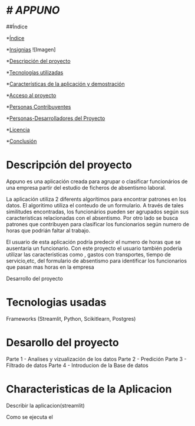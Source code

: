 

# <em> # APPUNO</em>

##Índice

*[Índice](#índice)


*[Insignias](#insignias)
![Imagen]

*[Descripción del proyecto](#descripción-del-proyecto)

*[Tecnologías utilizadas](#tecnologías-utilizadas)

*[Características de la aplicación y demostración](#Características-de-la-aplicación-y-demostración)

*[Acceso al proyecto](#acceso-proyecto)

*[Personas Contribuyentes](#personas-contribuyentes)

*[Personas-Desarrolladores del Proyecto](#personas-desarrolladores)

*[Licencia](#licencia)

*[Conclusión](#conclusión)


# Descripción del proyecto

Appuno es una aplicación creada para agrupar o clasificar funcionários de una empresa partir del estudio de ficheros de absentismo laboral. 

La aplicación utiliza 2 diferents algorítimos para encontrar patrones en los datos. El algoritimo utiliza el conteudo de un formulario. A través de tales similitudes encontradas,  los funcionários pueden ser agrupados según sus caracteristicas relacionadas con el absentismo. Por otro lado se busca patrones que contribuyen para clasificar los funcionarios según numero de horas que podrián faltar al trabajo. 

El usuario de esta aplicación podría predecir el numero de horas que se ausentaria un funcionario. 
Con este proyecto el usuario también poderia utilizar las caracteristicas como , gastos con transportes, tiempo de servicio,etc, del formulario de absentismo para identificar los funcionarios que pasan mas horas en la empresa

Desarrollo del proyecto
# Tecnologias usadas

 Frameworks (Streamlit, Python, Scikitlearn, Postgres)

# Desarollo del proyecto 

Parte 1 - Analises y vizualización de los datos
Parte 2 -  Predición
Parte 3 - Filtrado de datos
Parte 4 - Introducion de la Base de datos



# Characteristicas de la Aplicacion 
Describir la aplicacion(streamlit)

Como se ejecuta el 